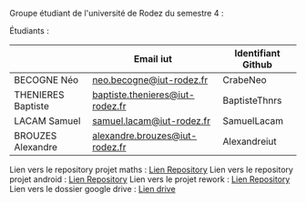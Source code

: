 Groupe étudiant de l'université de Rodez du semestre 4 :

Étudiants :

|             | Email iut     | Identifiant Github | 
|-------------|---------------|---------------|
| BECOGNE Néo | neo.becogne@iut-rodez.fr | CrabeNeo |
| THENIERES Baptiste | baptiste.thenieres@iut-rodez.fr | BaptisteThnrs |
| LACAM Samuel | samuel.lacam@iut-rodez.fr | SamuelLacam |
| BROUZES Alexandre   | alexandre.brouzes@iut-rodez.fr | Alexandreiut  | 

Lien vers le repository projet maths : [Lien Repository](https://github.com/SAE-4-01/SAE-S4-projet-maths)
Lien vers le repository projet android : [Lien Repository](https://github.com/SAE-4-01/SAE-developement-d-une-application-complexe)
Lien vers le projet rework :  [Lien Repository](https://github.com/Rodez-IUT/sae-s4-a-2024-2025-sw1-2)
Lien vers le dossier google drive : [Lien drive](https://drive.google.com/drive/u/0/folders/0AFmlbOnMpqjHUk9PVA)
